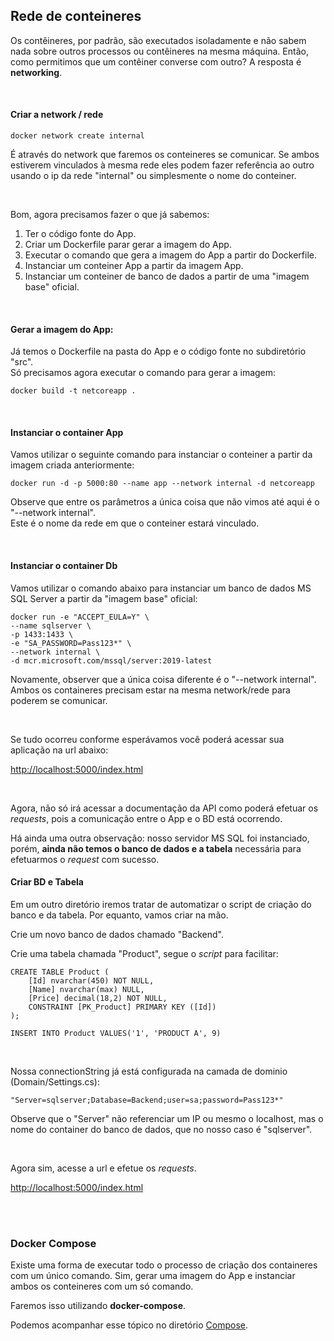 ## Rede de conteineres

Os contêineres, por padrão, são executados isoladamente e não sabem nada sobre outros processos ou contêineres na mesma máquina. Então, como permitimos que um contêiner converse com outro? A resposta é **networking**.


<br>

#### Criar a network / rede
```
docker network create internal

```
É através do network que faremos os conteineres se comunicar. Se ambos estiverem vinculados à mesma rede eles podem fazer referência ao outro usando o ip da rede "internal" ou simplesmente o nome do conteiner. 


<br>

Bom, agora precisamos fazer o que já sabemos: 

1. Ter o código fonte do App.
2. Criar um Dockerfile parar gerar a imagem do App.
3. Executar o comando que gera a imagem do App a partir do Dockerfile.
4. Instanciar um conteiner App a partir da imagem App.
5. Instanciar um conteiner de banco de dados a partir de uma "imagem base" oficial.

<br>

#### Gerar a imagem do App:
Já temos o Dockerfile na pasta do App e o código fonte no subdiretório "src".  
Só precisamos agora executar o comando para gerar a imagem:  
```
docker build -t netcoreapp .
```


<br>

#### Instanciar o container App
Vamos utilizar o seguinte comando para instanciar o conteiner a partir da imagem criada anteriormente:
``` 
docker run -d -p 5000:80 --name app --network internal -d netcoreapp 
```
Observe que entre os parâmetros a única coisa que não vimos até aqui é o "--network internal".   
Este é o nome da rede em que o conteiner estará vinculado.


<br>

#### Instanciar o container Db  
Vamos utilizar o comando abaixo para instanciar um banco de dados MS SQL Server a partir da "imagem base" oficial:
```
docker run -e "ACCEPT_EULA=Y" \
--name sqlserver \
-p 1433:1433 \
-e "SA_PASSWORD=Pass123*" \
--network internal \
-d mcr.microsoft.com/mssql/server:2019-latest 
```
Novamente, observer que a única coisa diferente é o "--network internal". Ambos os containeres precisam estar na mesma network/rede para poderem se comunicar.


<br>

Se tudo ocorreu conforme esperávamos você poderá acessar sua aplicação na url abaixo:

<http://localhost:5000/index.html>

<br>

Agora, não só irá acessar a documentação da API como poderá efetuar os _requests_, pois a comunicação entre o App e o BD está ocorrendo. 

Há ainda uma outra observação: nosso servidor MS SQL foi instanciado, porém, **ainda não temos o banco de dados e a tabela** necessária para efetuarmos o _request_ com sucesso.


#### Criar BD  e Tabela

Em um outro diretório iremos tratar de automatizar o script de criação do banco e da tabela. Por equanto, vamos criar na mão. 

Crie um novo banco de dados chamado "Backend".

Crie uma tabela chamada "Product", segue o _script_ para facilitar:

```
CREATE TABLE Product (
    [Id] nvarchar(450) NOT NULL,
    [Name] nvarchar(max) NULL,
    [Price] decimal(18,2) NOT NULL,
    CONSTRAINT [PK_Product] PRIMARY KEY ([Id])
);

INSERT INTO Product VALUES('1', 'PRODUCT A', 9)
``` 

<br>

Nossa connectionString já está configurada na camada de dominio (Domain/Settings.cs):

```
"Server=sqlserver;Database=Backend;user=sa;password=Pass123*"
```

Observe que o "Server" não referenciar um IP ou mesmo o localhost, mas o nome do container do banco de dados, que no nosso caso é "sqlserver".

<br>

Agora sim, acesse a url e efetue os _requests_.

<http://localhost:5000/index.html>





<br>
<br>

### Docker Compose 
Existe uma forma de executar todo o processo de criação dos containeres com um único comando. Sim, gerar uma imagem do App e instanciar ambos os conteineres com um só comando. 

Faremos isso utilizando **docker-compose**.

Podemos acompanhar esse tópico no diretório [Compose](https://github.com/vitormoschetta/Help-Docker/tree/main/Compose).

